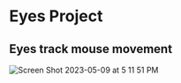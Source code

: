 # Eyes Project  
## Eyes track mouse movement  

![Screen Shot 2023-05-09 at 5 11 51 PM](https://github.com/BrandonDobransky/BigEyes/assets/127439948/7cc62c8d-1c6d-4fa0-9fa4-218f45f4efc4)
